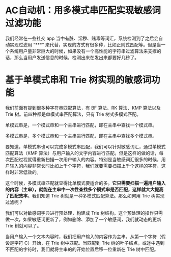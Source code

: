 # AC自动机：用多模式串匹配实现敏感词过滤功能

我们经常在一些社交 app 当中有脏、淫秽、赌毒等词汇，系统检测到了之后会自动实现过滤用 “***” 来代替，实现的方式有很多种，比如正则式匹配等。但是当一个系统用户量非常巨大的时候，如果没有一个高性能的字符串过滤算法来支撑的话，那么当用户发送信息的时候，检测出来在发出来都要好几秒了。

# 基于单模式串和 Trie 树实现的敏感词功能

我们前面有提到很多种字符串匹配算法，有 BF 算法、RK 算法、KMP 算法以及 Trie 树。前四种都是单模式串匹配算法，只有 Trie 树式多模式匹配。

单模式串是，一个模式串和一个主串进行匹配，即在主串中查找一个模式串。

多模式串是，多个模式串和一个主串进行匹配，即在主串中查找多个模式串。

要知道，单模式串也可以完成多模式串匹配，我们可以针对敏感词汇，通过单模式匹配算法（KMP 算法）与用户输入的文字内容进行匹配。但是这样的做的话，每次匹配过程就得重新扫描一次用户输入的内容。特别是当敏感词汇很多的时候，用户输入的内容非常长时比如上千个字符，我们就要需要扫描上千个这样的字符，这样时非常低效的。

这个时候，多模式串匹配就显得比单模式要适合的多。**它只需要扫描一遍用户输入的内容（主串），就能在主串中一次性查找多个模式串是否匹配，这样就大大提高了匹配效率**。我们知道 Trie 树就是一种多模式匹配算法。那么如何用 Trie 树实现过滤呢？

我们可以对敏感词字典进行预处理，构建成 Trie 树结构。这个预处理的操作只需做一次，如果敏感词更新了，例如删除、添加了一个敏感词，我们就动态的更新 Trie 树就可以了。

当用户输入一个文本内容时，我们把用户输入的内容作为主串，从第一个字符（假设是字符 C）开始，在 Trie 树中匹配。当匹配到 Trie 树的叶子结点，或途中遇到不匹配的字符时，我们就将主串的的开始位置后移一位重新在 Trie 树中匹配。